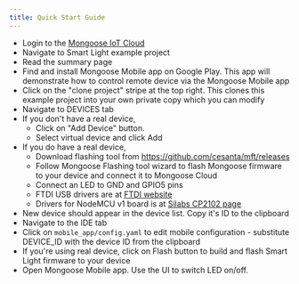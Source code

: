 ```yaml
---
title: Quick Start Guide
---
```


- Login to the [Mongoose IoT Cloud](https://mongoose-iot.com)
- Navigate to Smart Light example project
- Read the summary page
- Find and install Mongoose Mobile app on Google Play. This app will
  demonstrate how to control remote device via the Mongoose Mobile app
- Click on the "clone project" stripe at the top right. This clones this
  example project into your own private copy which you can modify
- Navigate to DEVICES tab
- If you don't have a real device,
    - Click on "Add Device" button.
    - Select virtual device and click Add
- If you do have a real device,
    - Download flashing tool from https://github.com/cesanta/mft/releases
    - Follow Mongoose Flashing tool wizard to flash Mongoose firmware
      to your device and connect it to Mongoose Cloud
    - Connect an LED to GND and GPIO5 pins
    - FTDI USB drivers are at
    [FTDI website](http://www.ftdichip.com/Drivers/VCP.htm)
    - Drivers for NodeMCU v1 board is at
      [Silabs CP2102 page](https://www.silabs.com/products/mcu/Pages/USBtoUARTBridgeVCPDrivers.aspx)
- New device should appear in the device list. Copy it's ID to the clipboard
- Navigate to the IDE tab
- Click on `mobile_app/config.yaml` to edit mobile configuration - substitute
  DEVICE_ID with the device ID from the clipboard
- If you're using real device, click on Flash button to build and flash
  Smart Light firmware to your device
- Open Mongoose Mobile app. Use the UI to switch LED on/off.
